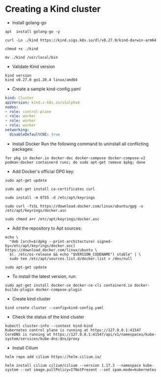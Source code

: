 # Creating a Kind cluster

- Install golang-go

```
apt  install golang-go -y

curl -Lo ./kind https://kind.sigs.k8s.io/dl/v0.27.0/kind-darwin-arm64

chmod +x ./kind

mv ./kind /usr/local/bin
```

- Validate Kind version
```
kind version
kind v0.27.0 go1.20.4 linux/amd64
```

- Create a sample kind-config.yaml
```yaml
kind: Cluster
apiVersion: kind.x-k8s.io/v1alpha4
nodes:
- role: control-plane
- role: worker
- role: worker
- role: worker
networking:
  disableDefaultCNI: true
```

- Install Docker
Run the following command to uninstall all conflicting packages:
```
for pkg in docker.io docker-doc docker-compose docker-compose-v2 podman-docker containerd runc; do sudo apt-get remove $pkg; done
```

- Add Docker's official GPG key:
```
sudo apt-get update

sudo apt-get install ca-certificates curl

sudo install -m 0755 -d /etc/apt/keyrings

sudo curl -fsSL https://download.docker.com/linux/ubuntu/gpg -o /etc/apt/keyrings/docker.asc

sudo chmod a+r /etc/apt/keyrings/docker.asc
```

- Add the repository to Apt sources:
```
echo \
  "deb [arch=$(dpkg --print-architecture) signed-by=/etc/apt/keyrings/docker.asc] https://download.docker.com/linux/ubuntu \
  $(. /etc/os-release && echo "$VERSION_CODENAME") stable" | \
  sudo tee /etc/apt/sources.list.d/docker.list > /dev/null

sudo apt-get update
```

- To install the latest version, run:
```
sudo apt-get install docker-ce docker-ce-cli containerd.io docker-buildx-plugin docker-compose-plugin
```

- Create kind cluster
```
kind create cluster --config=kind-config.yaml
```

- Check the status of the kind cluster
```
kubectl cluster-info --context kind-kind
Kubernetes control plane is running at https://127.0.0.1:41547
CoreDNS is running at https://127.0.0.1:41547/api/v1/namespaces/kube-system/services/kube-dns:dns/proxy
```

- Install Cilium
```
helm repo add cilium https://helm.cilium.io/

helm install cilium cilium/cilium --version 1.17.3 --namespace kube-system --set image.pullPolicy=IfNotPresent --set ipam.mode=kubernetes
```
